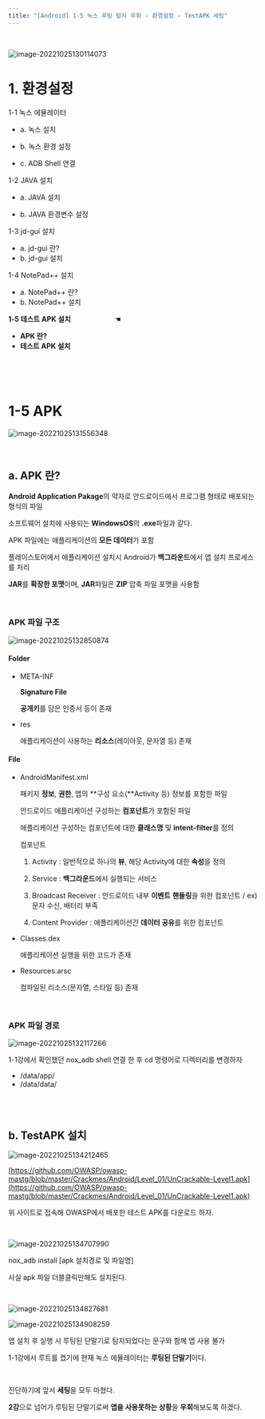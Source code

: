 ```yaml
---
title: "[Android] 1-5 녹스 루팅 탐지 우회 - 환경설정 - TestAPK 세팅"
---
```


<br>

![image-20221025130114073](https://raw.githubusercontent.com/EONION-TH3DB/image_repo/main/img2/image-20221025130114073.png)

# **1. 환경설정**

1-1 녹스 에뮬레이터

- a. 녹스 설치

- b. 녹스 환경 설정

- c.  ADB Shell 연결

1-2 JAVA 설치

- a. JAVA 설치

- b. JAVA 환경변수 설정

1-3 jd-gui 설치

- a. jd-gui 란?
- b. jd-gui 설치

1-4 NotePad++ 설치

- a. NotePad++ 란?
- b. NotePad++ 설치

**1-5 테스트 APK 설치** &emsp;&emsp;&emsp;&emsp;&emsp;&emsp;☚

- **APK 란?**
- **테스트 APK 설치**

<BR>

<BR>

<BR>

# **1-5 APK**

![image-20221025131556348](https://raw.githubusercontent.com/EONION-TH3DB/image_repo/main/img2/image-20221025131556348.png)

<br>

## **a. APK 란?**

**Android Application Pakage**의 약자로 안드로이드에서 프로그램 형태로 배포되는 형식의 파일

소프트웨어 설치에 사용되는 **WindowsOS**의 **.exe**파일과 같다.

APK 파일에는 애플리케이션의 **모든 데이터**가 포함

플레이스토어에서 애플리케이션 설치시 Android가 **백그라운드**에서 앱 설치 프로세스를 처리

**JAR**를 **확장한 포맷**이며, **JAR**파일은 **ZIP** 압축 파일 포맷을 사용함

<br>

### **APK 파일 구조**

![image-20221025132850874](https://raw.githubusercontent.com/EONION-TH3DB/image_repo/main/img2/image-20221025132850874.png)

#### **Folder**

- META-INF

  **Signature File**

  **공개키**를 담은 인증서 등이 존재

- res

  애플리케이션이 사용하는 **리소스**(레이아웃, 문자열 등) 존재

#### **File**

- AndroidManifest.xml

  패키지 **정보**, **권한**, 앱의 **구성 요소(**Activity 등) 정보를 포함한 파일

  안드로이드 애플리케이션 구성하는 **컴포넌트**가 포함된 파일

  애플리케이션 구성하는 컴포넌트에 대한 **클래스명** 및 **intent-filter**를 정의

  컴포넌트

  1. Activity : 일반적으로 하나의 **뷰**, 해당 Activity에 대한 **속성**을 정의

  2. Service : **백그라운드**에서 실행되는 서비스

  3. Broadcast Receiver : 안드로이드 내부 **이벤트** **핸들링**을 위한 컴포넌트 / ex) 문자 수신, 배터리 부족

  4. Content Provider : 애플리케이션간 **데이터 공유**를 위한 컴포넌트

- Classes.dex

  애플리케이션 실행을 위한 코드가 존재

- Resources.arsc

  컴파일된 리소스(문자열, 스타일 등) 존재

<br>

### **APK 파일 경로**

![image-20221025132117266](https://raw.githubusercontent.com/EONION-TH3DB/image_repo/main/img2/image-20221025132117266.png)

1-1강에서 확인했던 nox_adb shell 연결 한 후 cd 명령어로 디렉터리를 변경하자

- /data/app/<PakageName>
- /data/data/<PakageName>

<br>

<br>

## b. TestAPK 설치

![image-20221025134212465](https://raw.githubusercontent.com/EONION-TH3DB/image_repo/main/img2/image-20221025134212465.png)

[https://github.com/OWASP/owasp-mastg/blob/master/Crackmes/Android/Level_01/UnCrackable-Level1.apk](https://github.com/OWASP/owasp-mastg/blob/master/Crackmes/Android/Level_01/UnCrackable-Level1.apk)

위 사이트로 접속해 OWASP에서 배포한 테스트 APK를 다운로드 하자.

<BR>

![image-20221025134707990](https://raw.githubusercontent.com/EONION-TH3DB/image_repo/main/img2/image-20221025134707990.png)

nox_adb install [apk 설치경로 및 파일명]

사실 apk 파일 더블클릭만해도 설치된다.

<br>

![image-20221025134827681](https://raw.githubusercontent.com/EONION-TH3DB/image_repo/main/img2/image-20221025134827681.png)

![image-20221025134908259](https://raw.githubusercontent.com/EONION-TH3DB/image_repo/main/img2/image-20221025134908259.png)

앱 설치 후 실행 시 루팅된 단말기로 탐지되었다는 문구와 함께 앱 사용 불가

1-1강에서 루트를 켰기에 현재 녹스 에뮬레이터는 **루팅된 단말기**이다.

<br>

진단하기에 앞서 **세팅**을 모두 마쳤다.

**2강**으로 넘어가 루팅된 단말기로써 **앱을 사용못하는 상황**을 **우회**해보도록 하겠다.